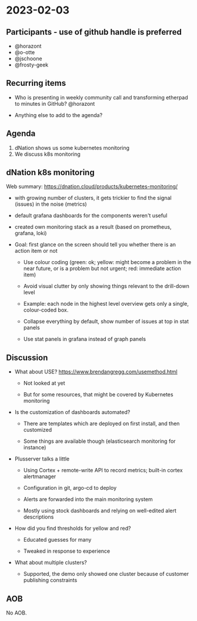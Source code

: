 # 2023-02-03

## Participants - use of github handle is preferred
* @horazont
* @o-otte
* @jschoone
* @frosty-geek

## Recurring items
* Who is presenting in weekly community call and transforming etherpad to minutes in GitHub?
 @horazont

* Anything else to add to the agenda?

## Agenda

1. dNation shows us some kubernetes monitoring
2. We discuss k8s monitoring

## dNation k8s monitoring

Web summary: https://dnation.cloud/products/kubernetes-monitoring/

* with growing number of clusters, it gets trickier to find the signal (issues) in the noise (metrics)
* default grafana dashboards for the components weren't useful
* created own monitoring stack as a result (based on prometheus, grafana, loki)
* Goal: first glance on the screen should tell you whether there is an action item or not

    * Use colour coding (green: ok; yellow: might become a problem in the near future, or is a problem but not urgent; red: immediate action item)

    * Avoid visual clutter by only showing things relevant to the drill-down level

    * Example: each node in the highest level overview gets only a single, colour-coded box.

    * Collapse everything by default, show number of issues at top in stat panels

    * Use stat panels in grafana instead of graph panels


## Discussion

* What about USE? <https://www.brendangregg.com/usemethod.html>

    * Not looked at yet

    * But for some resources, that might be covered by Kubernetes monitoring

* Is the customization of dashboards automated?

    * There are templates which are deployed on first install, and then customized

    * Some things are available though (elasticsearch monitoring for instance)

* Plusserver talks a little

    * Using Cortex + remote-write API to record metrics; built-in cortex alertmanager

    * Configuration in git, argo-cd to deploy

    * Alerts are forwarded into the main monitoring system

    * Mostly using stock dashboards and relying on well-edited alert descriptions

* How did you find thresholds for yellow and red?

    * Educated guesses for many

    * Tweaked in response to experience

* What about multiple clusters?

    * Supported, the demo only showed one cluster because of customer publishing constraints


## AOB
No AOB.
